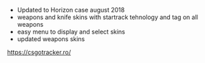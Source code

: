 * Updated to Horizon case august 2018
* weapons and knife skins with startrack tehnology and tag on all weapons
* easy menu to display and select skins
* updated weapons skins

https://csgotracker.ro/
